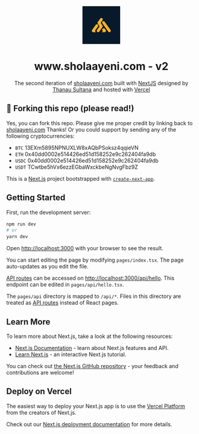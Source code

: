 <div align="center">
  <a href="https://www.sholaayeni.com/" target="_blank"><img src="https://raw.githubusercontent.com/ayenisholah/portfolio-v2/main/public/logos/logo-128x128.png" width="100" alt="Shola Ayeni" /></a>
</div>
<h1 align="center">
  www.sholaayeni.com - v2
</h1>
<p align="center">
  The second iteration of <a href="https://sholaayeni.com" target="_blank">sholaayeni.com</a> built with <a href="https://www.nextjs.org/" target="_blank">NextJS</a> designed by  <a href="https://dribbble.com/25_design_street" target="_blank">Thanau Sultana</a> and hosted with <a href="https://vercel.com" target="_blank">Vercel</a>
</p>

## 🚨 Forking this repo (please read!)

Yes, you can fork this repo. Please give me proper credit by linking back to [sholaayeni.com](https://sholaayeni.com) Thanks! Or you could support by sending any of the following cryptocurrencies:

- `BTC` 13EXm5895NPNUXLW8xAQbPSoksz4qqieVN
- `ETH` 0x40dd0002e514426ed51d158252e9c262404fa9db
- `USDC` 0x40dd0002e514426ed51d158252e9c262404fa9db
- `USDT` TCwtbe5hVx6ezzEGbaWxckbeNgNvgFbz9Z

This is a [Next.js](https://nextjs.org/) project bootstrapped with [`create-next-app`](https://github.com/vercel/next.js/tree/canary/packages/create-next-app).

## Getting Started

First, run the development server:

```bash
npm run dev
# or
yarn dev
```

Open [http://localhost:3000](http://localhost:3000) with your browser to see the result.

You can start editing the page by modifying `pages/index.tsx`. The page auto-updates as you edit the file.

[API routes](https://nextjs.org/docs/api-routes/introduction) can be accessed on [http://localhost:3000/api/hello](http://localhost:3000/api/hello). This endpoint can be edited in `pages/api/hello.tsx`.

The `pages/api` directory is mapped to `/api/*`. Files in this directory are treated as [API routes](https://nextjs.org/docs/api-routes/introduction) instead of React pages.

## Learn More

To learn more about Next.js, take a look at the following resources:

- [Next.js Documentation](https://nextjs.org/docs) - learn about Next.js features and API.
- [Learn Next.js](https://nextjs.org/learn) - an interactive Next.js tutorial.

You can check out [the Next.js GitHub repository](https://github.com/vercel/next.js/) - your feedback and contributions are welcome!

## Deploy on Vercel

The easiest way to deploy your Next.js app is to use the [Vercel Platform](https://vercel.com/new?utm_medium=default-template&filter=next.js&utm_source=create-next-app&utm_campaign=create-next-app-readme) from the creators of Next.js.

Check out our [Next.js deployment documentation](https://nextjs.org/docs/deployment) for more details.
